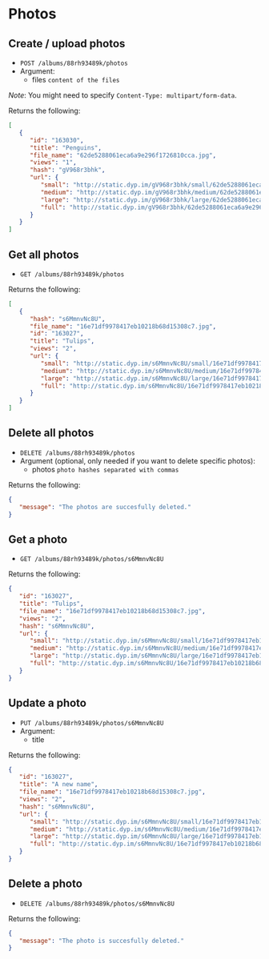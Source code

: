 # Photos

## Create / upload photos
* `POST /albums/88rh93489k/photos`
* Argument:
   * files `content of the files`

*Note*: You might need to specify `Content-Type: multipart/form-data`.

Returns the following:
```json
[
   {
      "id": "163030",
      "title": "Penguins",
      "file_name": "62de5288061eca6a9e296f1726810cca.jpg",
      "views": "1",
      "hash": "gV968r3bhk",
      "url": {
         "small": "http://static.dyp.im/gV968r3bhk/small/62de5288061eca6a9e296f1726810cca.jpg",
         "medium": "http://static.dyp.im/gV968r3bhk/medium/62de5288061eca6a9e296f1726810cca.jpg",
         "large": "http://static.dyp.im/gV968r3bhk/large/62de5288061eca6a9e296f1726810cca.jpg",
         "full": "http://static.dyp.im/gV968r3bhk/62de5288061eca6a9e296f1726810cca.jpg"
      }
   }
]
```

## Get all photos
* `GET /albums/88rh93489k/photos`

Returns the following:
```json
[
   {
      "hash": "s6MmnvNc8U",
      "file_name": "16e71df9978417eb10218b68d15308c7.jpg",
      "id": "163027",
      "title": "Tulips",
      "views": "2",
      "url": {
         "small": "http://static.dyp.im/s6MmnvNc8U/small/16e71df9978417eb10218b68d15308c7.jpg",
         "medium": "http://static.dyp.im/s6MmnvNc8U/medium/16e71df9978417eb10218b68d15308c7.jpg",
         "large": "http://static.dyp.im/s6MmnvNc8U/large/16e71df9978417eb10218b68d15308c7.jpg",
         "full": "http://static.dyp.im/s6MmnvNc8U/16e71df9978417eb10218b68d15308c7.jpg"
      }
   }
]
```

## Delete all photos
* `DELETE /albums/88rh93489k/photos`
* Argument (optional, only needed if you want to delete specific photos):
   * photos `photo hashes separated with commas`

Returns the following:
```json
{
   "message": "The photos are succesfully deleted."
}
```

## Get a photo
* `GET /albums/88rh93489k/photos/s6MmnvNc8U`

Returns the following:
```json
{
   "id": "163027",
   "title": "Tulips",
   "file_name": "16e71df9978417eb10218b68d15308c7.jpg",
   "views": "2",
   "hash": "s6MmnvNc8U",
   "url": {
      "small": "http://static.dyp.im/s6MmnvNc8U/small/16e71df9978417eb10218b68d15308c7.jpg",
      "medium": "http://static.dyp.im/s6MmnvNc8U/medium/16e71df9978417eb10218b68d15308c7.jpg",
      "large": "http://static.dyp.im/s6MmnvNc8U/large/16e71df9978417eb10218b68d15308c7.jpg",
      "full": "http://static.dyp.im/s6MmnvNc8U/16e71df9978417eb10218b68d15308c7.jpg"
   }
}
```

## Update a photo
* `PUT /albums/88rh93489k/photos/s6MmnvNc8U`
* Argument:
   * title

Returns the following:
```json
{
   "id": "163027",
   "title": "A new name",
   "file_name": "16e71df9978417eb10218b68d15308c7.jpg",
   "views": "2",
   "hash": "s6MmnvNc8U",
   "url": {
      "small": "http://static.dyp.im/s6MmnvNc8U/small/16e71df9978417eb10218b68d15308c7.jpg",
      "medium": "http://static.dyp.im/s6MmnvNc8U/medium/16e71df9978417eb10218b68d15308c7.jpg",
      "large": "http://static.dyp.im/s6MmnvNc8U/large/16e71df9978417eb10218b68d15308c7.jpg",
      "full": "http://static.dyp.im/s6MmnvNc8U/16e71df9978417eb10218b68d15308c7.jpg"
   }
}
```

## Delete a photo
* `DELETE /albums/88rh93489k/photos/s6MmnvNc8U`

Returns the following:
```json
{
   "message": "The photo is succesfully deleted."
}
```
